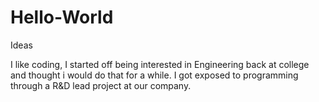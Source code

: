 # Hello-World
Ideas

I like coding, I started off being interested in Engineering back at college and thought i would do that for a while. I got exposed to programming through a R&D lead project at our company.  

